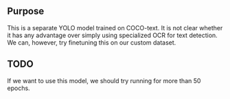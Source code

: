 ## Purpose

This is a separate YOLO model trained on COCO-text. 
It is not clear whether it has any advantage over simply using specialized OCR for text detection.
We can, however, try finetuning this on our custom dataset.


## TODO

If we want to use this model, we should try running for more than 50 epochs.

